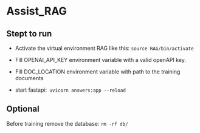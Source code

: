 # Assist_RAG

## Stept to run
- Activate the virtual environment RAG like this:
``` source RAG/bin/activate ```
 - Fill OPENAI_API_KEY environment variable with a valid openAPI key.
 - Fill DOC_LOCATION environment variable with path to the training documents

- start fastapi:``` uvicorn answers:app --reload```

## Optional
Before training remove the database: ```rm -rf db/```